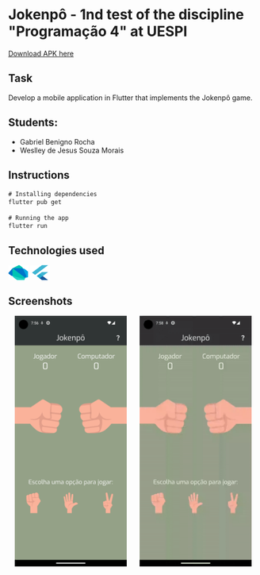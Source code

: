 # Jokenpô - 1nd test of the discipline "Programação 4" at UESPI
[Download APK here](https://github.com/Weslley41/jokenpo/releases/download/v1/jokenpo.apk)

## Task
Develop a mobile application in Flutter that implements the Jokenpô game.

## Students:
- Gabriel Benigno Rocha 
- Weslley de Jesus Souza Morais

## Instructions
```
# Installing dependencies
flutter pub get

# Running the app
flutter run
```

## Technologies used
<div style="display: inline_block">
    <img align="center" alt="Dart" height="30" width="40" src="https://raw.githubusercontent.com/devicons/devicon/master/icons/dart/dart-original.svg">
    <img align="center" alt="Flutter" height="30" width="40" src="https://raw.githubusercontent.com/devicons/devicon/master/icons/flutter/flutter-original.svg">
</div>

## Screenshots
<div style="display: flex; justify-content: space-around;">
    <img src="screenshots/screens.gif" width="45%">
    <img src="screenshots/playing.gif" width="45%">
</div>
